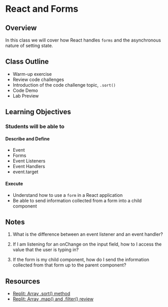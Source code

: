 # React and Forms

## Overview

In this class we will cover how React handles `forms` and the asynchronous nature of setting state.

## Class Outline

- Warm-up exercise
- Review code challenges
- Introduction of the code challenge topic, `.sort()`
- Code Demo
- Lab Preview

## Learning Objectives

### Students will be able to

#### Describe and Define

- Event
- Forms
- Event Listeners
- Event Handlers
- event.target

#### Execute

- Understand how to use a `form` in a React application
- Be able to send information collected from a form into a child component

## Notes

1. What is the difference between an event listener and an event handler?

1. If I am listening for an onChange on the input field, how to I access the value that the user is typing in?

1. If the form is my child component, how do I send the information collected from that form up to the parent component?

## Resources

- [Replit: Array .sort() method](https://replit.com/@sheyna/BraveGoldDistributionsoftware#index.js)
- [Replit: Array .map() and .filter() review](https://replit.com/@sheyna/RecentConsiderableOctagons#index.js)
